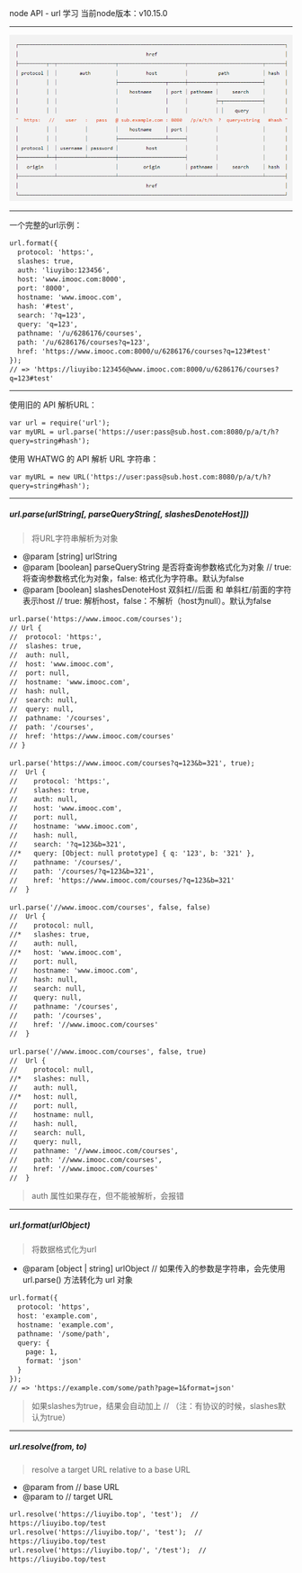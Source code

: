 node API - url 学习
当前node版本：v10.15.0

---

<img src="./url_all.png" />

---

一个完整的url示例：

```node
url.format({
  protocol: 'https:',
  slashes: true,
  auth: 'liuyibo:123456',
  host: 'www.imooc.com:8000',
  port: '8000',
  hostname: 'www.imooc.com',
  hash: '#test',
  search: '?q=123',
  query: 'q=123',
  pathname: '/u/6286176/courses',
  path: '/u/6286176/courses?q=123',
  href: 'https://www.imooc.com:8000/u/6286176/courses?q=123#test'
});
// => 'https://liuyibo:123456@www.imooc.com:8000/u/6286176/courses?q=123#test'
```

---

使用旧的 API 解析URL：

```node
var url = require('url');
var myURL = url.parse('https://user:pass@sub.host.com:8080/p/a/t/h?query=string#hash');
```

使用 WHATWG 的 API 解析 URL 字符串：

```node
var myURL = new URL('https://user:pass@sub.host.com:8080/p/a/t/h?query=string#hash');
```

---

##### url.parse(urlString[, parseQueryString[, slashesDenoteHost]])

> 将URL字符串解析为对象

- @param [string] urlString
- @param [boolean] parseQueryString 是否将查询参数格式化为对象 // true: 将查询参数格式化为对象，false: 格式化为字符串。默认为false
- @param [boolean] slashesDenoteHost 双斜杠//后面 和 单斜杠/前面的字符表示host // true: 解析host，false：不解析（host为null）。默认为false

```node
url.parse('https://www.imooc.com/courses');
// Url {
//  protocol: 'https:',
//  slashes: true,
//  auth: null,
//  host: 'www.imooc.com',
//  port: null,
//  hostname: 'www.imooc.com',
//  hash: null,
//  search: null,
//  query: null,
//  pathname: '/courses',
//  path: '/courses',
//  href: 'https://www.imooc.com/courses' 
// }

url.parse('https://www.imooc.com/courses?q=123&b=321', true);
//  Url {
//    protocol: 'https:',
//    slashes: true,
//    auth: null,
//    host: 'www.imooc.com',
//    port: null,
//    hostname: 'www.imooc.com',
//    hash: null,
//    search: '?q=123&b=321',
//*   query: [Object: null prototype] { q: '123', b: '321' },
//    pathname: '/courses/',
//    path: '/courses/?q=123&b=321',
//    href: 'https://www.imooc.com/courses/?q=123&b=321'
//  }

url.parse('//www.imooc.com/courses', false, false)
//  Url {
//    protocol: null,
//*   slashes: true,
//    auth: null,
//*   host: 'www.imooc.com',
//    port: null,
//    hostname: 'www.imooc.com',
//    hash: null,
//    search: null,
//    query: null,
//    pathname: '/courses',
//    path: '/courses',
//    href: '//www.imooc.com/courses'
//  }

url.parse('//www.imooc.com/courses', false, true)
//  Url {
//    protocol: null,
//*   slashes: null,
//    auth: null,
//*   host: null,
//    port: null,
//    hostname: null,
//    hash: null,
//    search: null,
//    query: null,
//    pathname: '//www.imooc.com/courses',
//    path: '//www.imooc.com/courses',
//    href: '//www.imooc.com/courses'
//  }
```

> auth 属性如果存在，但不能被解析，会报错

---

##### url.format(urlObject)

> 将数据格式化为url

- @param [object | string] urlObject  // 如果传入的参数是字符串，会先使用 url.parse() 方法转化为 url 对象

```node
url.format({
  protocol: 'https',
  host: 'example.com',
  hostname: 'example.com',
  pathname: '/some/path',
  query: {
    page: 1,
    format: 'json'
  }
});
// => 'https://example.com/some/path?page=1&format=json'
```

> 如果slashes为true，结果会自动加上 // （注：有协议的时候，slashes默认为true）

---

##### url.resolve(from, to)

> resolve a target URL relative to a base URL 

- @param from // base URL
- @param to   // target URL


```node
url.resolve('https://liuyibo.top', 'test');  // https://liuyibo.top/test
url.resolve('https://liuyibo.top/', 'test');  // https://liuyibo.top/test
url.resolve('https://liuyibo.top/', '/test');  // https://liuyibo.top/test
```